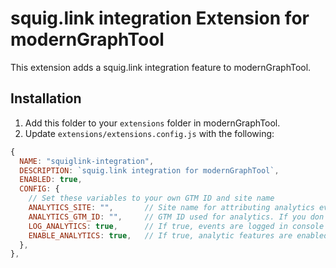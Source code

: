 # squig.link integration Extension for modernGraphTool

This extension adds a squig.link integration feature to modernGraphTool.

## Installation

1. Add this folder to your `extensions` folder in modernGraphTool.
2. Update `extensions/extensions.config.js` with the following:
```js
{
  NAME: "squiglink-integration",
  DESCRIPTION: `squig.link integration for modernGraphTool`,
  ENABLED: true,
  CONFIG: {
    // Set these variables to your own GTM ID and site name
    ANALYTICS_SITE: "",       // Site name for attributing analytics events to your site
    ANALYTICS_GTM_ID: "",     // GTM ID used for analytics. If you don't already have one, you'll need to create a Google Tag Manager account
    LOG_ANALYTICS: true,      // If true, events are logged in console
    ENABLE_ANALYTICS: true,   // If true, analytic features are enabled
  },
},
```